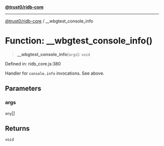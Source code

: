 [**@trust0/ridb-core**](../README.md)

***

[@trust0/ridb-core](../README.md) / \_\_wbgtest\_console\_info

# Function: \_\_wbgtest\_console\_info()

> **\_\_wbgtest\_console\_info**(`args`): `void`

Defined in: ridb\_core.js:380

Handler for `console.info` invocations. See above.

## Parameters

### args

`any`[]

## Returns

`void`

